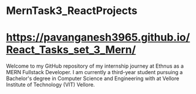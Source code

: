 # MernTask3_ReactProjects
# https://pavanganesh3965.github.io/React_Tasks_set_3_Mern/
Welcome to my GitHub repository of my internship journey at Ethnus as a MERN Fullstack Developer. I am currently a third-year student pursuing a Bachelor's degree in Computer Science and Engineering with at Vellore Institute of Technology (VIT) Vellore.
